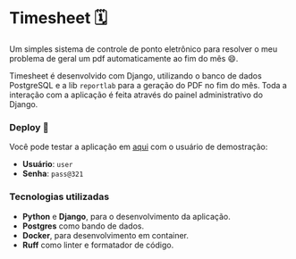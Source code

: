 # Timesheet 🗓️

Um simples sistema de controle de ponto eletrônico para resolver o meu problema de geral um pdf automaticamente ao fim do mês 😄.

Timesheet é desenvolvido com Django, utilizando o banco de dados PostgreSQL e a lib `reportlab` para a geração do PDF no fim do mês. Toda a interação com a aplicação é feita através do painel administrativo do Django.

### Deploy 🚀

Você pode testar a aplicação em [aqui](https://timesheet.henriquesebastiao.com/) com o usuário de demostração:

- **Usuário**: `user`
- **Senha**: `pass@321`

### Tecnologias utilizadas

- **Python** e **Django**, para o desenvolvimento da aplicação.
- **Postgres** como bando de dados.
- **Docker**, para desenvolvimento em container.
- **Ruff** como linter e formatador de código.
